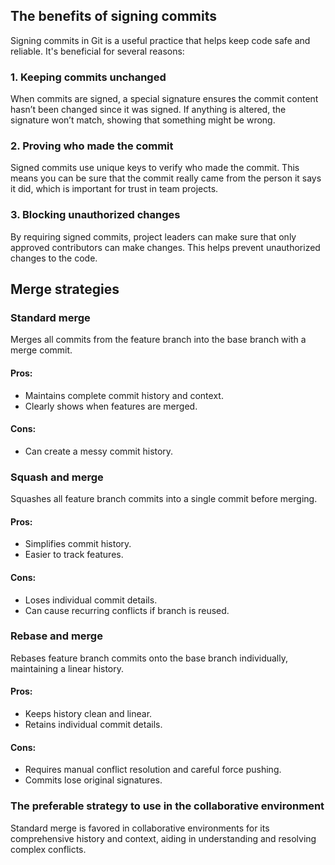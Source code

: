 ## The benefits of signing commits

Signing commits in Git is a useful practice that helps keep code safe and reliable. It's beneficial for several reasons:

### 1. Keeping commits unchanged
When commits are signed, a special signature ensures the commit content hasn’t been changed since it was signed. If anything is altered, the signature won’t match, showing that something might be wrong.

### 2. Proving who made the commit
Signed commits use unique keys to verify who made the commit. This means you can be sure that the commit really came from the person it says it did, which is important for trust in team projects.

### 3. Blocking unauthorized changes
By requiring signed commits, project leaders can make sure that only approved contributors can make changes. This helps prevent unauthorized changes to the code.

## Merge strategies

### Standard merge
Merges all commits from the feature branch into the base branch with a merge commit.
#### Pros:
- Maintains complete commit history and context.
- Clearly shows when features are merged.

#### Cons:
- Can create a messy commit history.

### Squash and merge
Squashes all feature branch commits into a single commit before merging.
#### Pros:
- Simplifies commit history.
- Easier to track features.

#### Cons:
- Loses individual commit details.
- Can cause recurring conflicts if branch is reused.

### Rebase and merge
Rebases feature branch commits onto the base branch individually, maintaining a linear history.
#### Pros:
- Keeps history clean and linear.
- Retains individual commit details.

#### Cons:
- Requires manual conflict resolution and careful force pushing.
- Commits lose original signatures.

### The preferable strategy to use in the collaborative environment
Standard merge is favored in collaborative environments for its comprehensive history and context, aiding in understanding and resolving complex conflicts.
